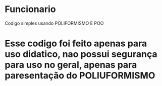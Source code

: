 # Funcionario
Codigo simples usando POLIFORMISMO  E POO

<h1>Esse codigo foi feito apenas para uso didatico, nao possui segurança para uso no geral, apenas para paresentação do POLIUFORMISMO</h1>

